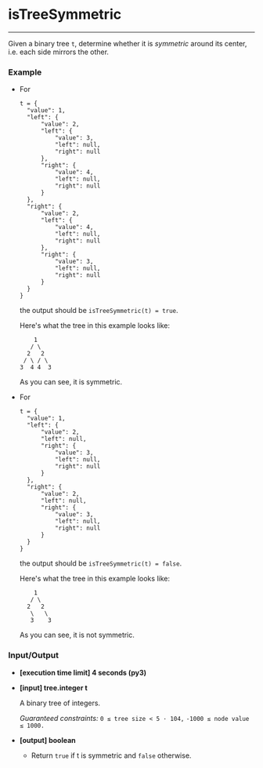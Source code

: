 # isTreeSymmetric

---
Given a binary tree `t`, determine whether it is *symmetric* around its center, i.e. each side mirrors the other.

### Example

* For

  ```
  t = {
    "value": 1,
    "left": {
        "value": 2,
        "left": {
            "value": 3,
            "left": null,
            "right": null
        },
        "right": {
            "value": 4,
            "left": null,
            "right": null
        }
    },
    "right": {
        "value": 2,
        "left": {
            "value": 4,
            "left": null,
            "right": null
        },
        "right": {
            "value": 3,
            "left": null,
            "right": null
        }
    }
  }
  ```

  the output should be `isTreeSymmetric(t) = true`.

  Here's what the tree in this example looks like:

    ```
        1
       / \
      2   2
     / \ / \
    3  4 4  3
    ```

  As you can see, it is symmetric.

* For

  ```
  t = {
    "value": 1,
    "left": {
        "value": 2,
        "left": null,
        "right": {
            "value": 3,
            "left": null,
            "right": null
        }
    },
    "right": {
        "value": 2,
        "left": null,
        "right": {
            "value": 3,
            "left": null,
            "right": null
        }
    }
  }
  ```

  the output should be `isTreeSymmetric(t) = false`.

  Here's what the tree in this example looks like:

    ```
        1
       / \
      2   2
       \   \
       3    3
    ```

  As you can see, it is not symmetric.

### Input/Output

* **[execution time limit] 4 seconds (py3)**

* **[input] tree.integer t**

  A binary tree of integers.

  *Guaranteed constraints:*
  `0 ≤ tree size < 5 · 104,`
  `-1000 ≤ node value ≤ 1000.`

* **[output] boolean**

  * Return `true` if t is symmetric and `false` otherwise.